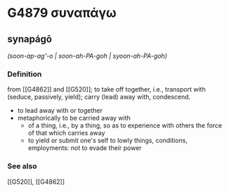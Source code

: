 # G4879 συναπάγω

## synapágō

_(soon-ap-ag'-o | soon-ah-PA-goh | syoon-ah-PA-goh)_

### Definition

from [[G4862]] and [[G520]]; to take off together, i.e., transport with (seduce, passively, yield); carry (lead) away with, condescend.

- to lead away with or together
- metaphorically to be carried away with
  - of a thing, i.e., by a thing, so as to experience with others the force of that which carries away
  - to yield or submit one's self to lowly things, conditions, employments: not to evade their power

### See also

[[G520]], [[G4862]]

